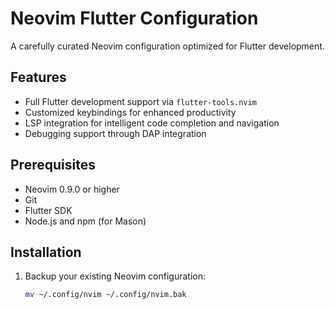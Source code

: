 # Neovim Flutter Configuration

A carefully curated Neovim configuration optimized for Flutter development.

## Features

- Full Flutter development support via `flutter-tools.nvim`
- Customized keybindings for enhanced productivity
- LSP integration for intelligent code completion and navigation
- Debugging support through DAP integration

## Prerequisites

- Neovim 0.9.0 or higher
- Git
- Flutter SDK
- Node.js and npm (for Mason)

## Installation

1. Backup your existing Neovim configuration:
   ```bash
   mv ~/.config/nvim ~/.config/nvim.bak